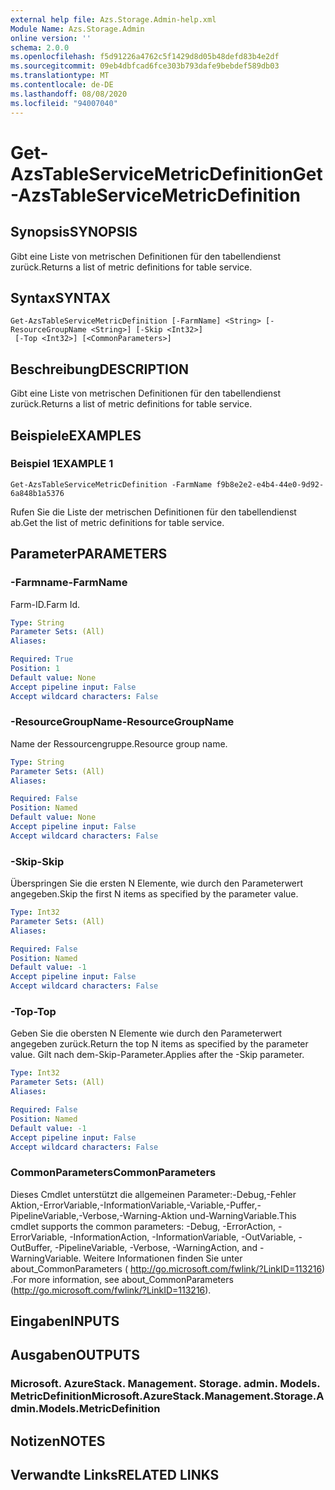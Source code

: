 ```yaml
---
external help file: Azs.Storage.Admin-help.xml
Module Name: Azs.Storage.Admin
online version: ''
schema: 2.0.0
ms.openlocfilehash: f5d91226a4762c5f1429d8d05b48defd83b4e2df
ms.sourcegitcommit: 09eb4dbfcad6fce303b793dafe9bebdef589db03
ms.translationtype: MT
ms.contentlocale: de-DE
ms.lasthandoff: 08/08/2020
ms.locfileid: "94007040"
---
```

# <span data-ttu-id="de25d-101">Get-AzsTableServiceMetricDefinition</span><span class="sxs-lookup"><span data-stu-id="de25d-101">Get-AzsTableServiceMetricDefinition</span></span>

## <span data-ttu-id="de25d-102">Synopsis</span><span class="sxs-lookup"><span data-stu-id="de25d-102">SYNOPSIS</span></span>
<span data-ttu-id="de25d-103">Gibt eine Liste von metrischen Definitionen für den tabellendienst zurück.</span><span class="sxs-lookup"><span data-stu-id="de25d-103">Returns a list of metric definitions for table service.</span></span>

## <span data-ttu-id="de25d-104">Syntax</span><span class="sxs-lookup"><span data-stu-id="de25d-104">SYNTAX</span></span>

```
Get-AzsTableServiceMetricDefinition [-FarmName] <String> [-ResourceGroupName <String>] [-Skip <Int32>]
 [-Top <Int32>] [<CommonParameters>]
```

## <span data-ttu-id="de25d-105">Beschreibung</span><span class="sxs-lookup"><span data-stu-id="de25d-105">DESCRIPTION</span></span>
<span data-ttu-id="de25d-106">Gibt eine Liste von metrischen Definitionen für den tabellendienst zurück.</span><span class="sxs-lookup"><span data-stu-id="de25d-106">Returns a list of metric definitions for table service.</span></span>

## <span data-ttu-id="de25d-107">Beispiele</span><span class="sxs-lookup"><span data-stu-id="de25d-107">EXAMPLES</span></span>

### <span data-ttu-id="de25d-108">Beispiel 1</span><span class="sxs-lookup"><span data-stu-id="de25d-108">EXAMPLE 1</span></span>
```
Get-AzsTableServiceMetricDefinition -FarmName f9b8e2e2-e4b4-44e0-9d92-6a848b1a5376
```

<span data-ttu-id="de25d-109">Rufen Sie die Liste der metrischen Definitionen für den tabellendienst ab.</span><span class="sxs-lookup"><span data-stu-id="de25d-109">Get the list of metric definitions for table service.</span></span>

## <span data-ttu-id="de25d-110">Parameter</span><span class="sxs-lookup"><span data-stu-id="de25d-110">PARAMETERS</span></span>

### <span data-ttu-id="de25d-111">-Farmname</span><span class="sxs-lookup"><span data-stu-id="de25d-111">-FarmName</span></span>
<span data-ttu-id="de25d-112">Farm-ID.</span><span class="sxs-lookup"><span data-stu-id="de25d-112">Farm Id.</span></span>

```yaml
Type: String
Parameter Sets: (All)
Aliases:

Required: True
Position: 1
Default value: None
Accept pipeline input: False
Accept wildcard characters: False
```

### <span data-ttu-id="de25d-113">-ResourceGroupName</span><span class="sxs-lookup"><span data-stu-id="de25d-113">-ResourceGroupName</span></span>
<span data-ttu-id="de25d-114">Name der Ressourcengruppe.</span><span class="sxs-lookup"><span data-stu-id="de25d-114">Resource group name.</span></span>

```yaml
Type: String
Parameter Sets: (All)
Aliases:

Required: False
Position: Named
Default value: None
Accept pipeline input: False
Accept wildcard characters: False
```

### <span data-ttu-id="de25d-115">-Skip</span><span class="sxs-lookup"><span data-stu-id="de25d-115">-Skip</span></span>
<span data-ttu-id="de25d-116">Überspringen Sie die ersten N Elemente, wie durch den Parameterwert angegeben.</span><span class="sxs-lookup"><span data-stu-id="de25d-116">Skip the first N items as specified by the parameter value.</span></span>

```yaml
Type: Int32
Parameter Sets: (All)
Aliases:

Required: False
Position: Named
Default value: -1
Accept pipeline input: False
Accept wildcard characters: False
```

### <span data-ttu-id="de25d-117">-Top</span><span class="sxs-lookup"><span data-stu-id="de25d-117">-Top</span></span>
<span data-ttu-id="de25d-118">Geben Sie die obersten N Elemente wie durch den Parameterwert angegeben zurück.</span><span class="sxs-lookup"><span data-stu-id="de25d-118">Return the top N items as specified by the parameter value.</span></span>
<span data-ttu-id="de25d-119">Gilt nach dem-Skip-Parameter.</span><span class="sxs-lookup"><span data-stu-id="de25d-119">Applies after the -Skip parameter.</span></span>

```yaml
Type: Int32
Parameter Sets: (All)
Aliases:

Required: False
Position: Named
Default value: -1
Accept pipeline input: False
Accept wildcard characters: False
```

### <span data-ttu-id="de25d-120">CommonParameters</span><span class="sxs-lookup"><span data-stu-id="de25d-120">CommonParameters</span></span>
<span data-ttu-id="de25d-121">Dieses Cmdlet unterstützt die allgemeinen Parameter:-Debug,-Fehler Aktion,-ErrorVariable,-InformationVariable,-Variable,-Puffer,-PipelineVariable,-Verbose,-Warning-Aktion und-WarningVariable.</span><span class="sxs-lookup"><span data-stu-id="de25d-121">This cmdlet supports the common parameters: -Debug, -ErrorAction, -ErrorVariable, -InformationAction, -InformationVariable, -OutVariable, -OutBuffer, -PipelineVariable, -Verbose, -WarningAction, and -WarningVariable.</span></span> <span data-ttu-id="de25d-122">Weitere Informationen finden Sie unter about_CommonParameters ( http://go.microsoft.com/fwlink/?LinkID=113216) .</span><span class="sxs-lookup"><span data-stu-id="de25d-122">For more information, see about_CommonParameters (http://go.microsoft.com/fwlink/?LinkID=113216).</span></span>

## <span data-ttu-id="de25d-123">Eingaben</span><span class="sxs-lookup"><span data-stu-id="de25d-123">INPUTS</span></span>

## <span data-ttu-id="de25d-124">Ausgaben</span><span class="sxs-lookup"><span data-stu-id="de25d-124">OUTPUTS</span></span>

### <span data-ttu-id="de25d-125">Microsoft. AzureStack. Management. Storage. admin. Models. MetricDefinition</span><span class="sxs-lookup"><span data-stu-id="de25d-125">Microsoft.AzureStack.Management.Storage.Admin.Models.MetricDefinition</span></span>

## <span data-ttu-id="de25d-126">Notizen</span><span class="sxs-lookup"><span data-stu-id="de25d-126">NOTES</span></span>

## <span data-ttu-id="de25d-127">Verwandte Links</span><span class="sxs-lookup"><span data-stu-id="de25d-127">RELATED LINKS</span></span>
